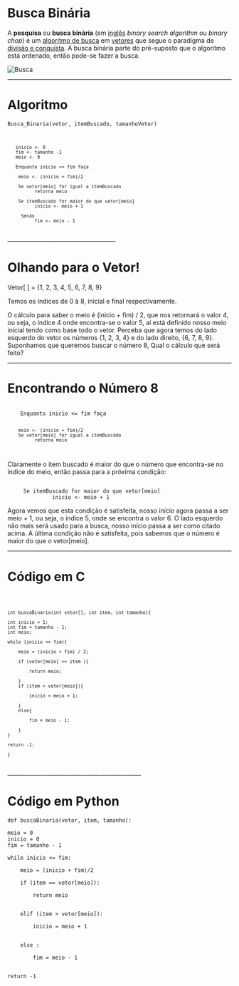 # Busca Binária

A **pesquisa** ou **busca binária** (em [inglês](https://pt.wikipedia.org/wiki/L%C3%ADngua_inglesa "Língua inglesa") _binary search algorithm_ ou _binary chop_) é um [algoritmo de busca](https://pt.wikipedia.org/wiki/Algoritmo_de_busca "Algoritmo de busca") em [vetores](https://pt.wikipedia.org/wiki/Vetor "Vetor") que segue o paradigma de [divisão e conquista](https://pt.wikipedia.org/wiki/Divis%C3%A3o_e_conquista "Divisão e conquista"). 
A busca binária parte do pré-suposto que o algoritmo está ordenado, então pode-se fazer a busca.

![Busca](https://ds055uzetaobb.cloudfront.net/image_optimizer/717403b1368376cb6f915e6b4beeb3a7ad54105e.gif)
__________________________________________________

# Algoritmo

<code>Busca_Binaria(vetor, itemBuscado, tamanhoVetor)
           
       inicio <- 0
       fim <- tamanho -1
       meio <- 0
     
       Enquanto inicio <= fim faça
       
        meio <- (inicio + fim)/2
        
        Se vetor[meio] for igual a itemBuscado
              retorna meio
         
        Se itemBuscado for maior do que vetor[meio]
              inicio <- meio + 1
        
         Senão
              fim <- meio - 1
</code>
______________________________________

# Olhando para o Vetor!

Vetor[ ] = {1, 2, 3, 4, 5, 6, 7, 8, 9}

Temos os índices de 0 à 8, inicial e final respectivamente. 

O cálculo para saber o meio é (inicio + fim) / 2, que nos retornará o valor 4, ou seja, o índice 4 onde encontra-se o valor 5,
 aí está definido nosso meio inicial tendo como base todo o vetor.
Perceba que agora temos do lado esquerdo do vetor os números {1, 2, 3, 4} e do lado direito, {6, 7, 8, 9}. 
Suponhamos que queremos buscar o número 8, Qual o cálculo que será feito?
_________________________________________________
# Encontrando o Número 8

<code> 
	Enquanto inicio <= fim faça
	 
        meio <- (inicio + fim)/2        
        Se vetor[meio] for igual a itemBuscado
              retorna meio
</code>
	
Claramente o item buscado é maior do que o número que encontra-se no índice do meio, então passa para a próxima condição:

<code>
	 Se itemBuscado for maior do que vetor[meio]
              inicio <- meio + 1
</code>

Agora vemos que esta condição é satisfeita, nosso início agora passa a ser meio + 1, ou seja, o índice 5, onde se encontra o valor 6. O lado esquerdo não mais será usado para a busca, nosso início passa a ser como citado acima. 
A última condição não é satisfeita, pois sabemos que o número é maior do que o vetor[meio].
______________________________________________

# Código em C

<code>

	int buscaBinaria(int vetor[], int item, int tamanho){

	int inicio = 1;
	int fim = tamanho - 1;
	int meio;

	while (inicio <= fim){
		
		meio = (inicio + fim) / 2;

		if (vetor[meio] == item ){

			return meio;
			
		}
		if (item > vetor[meio]){

			inicio = meio + 1;
			
		}
		else{

			fim = meio - 1;

		}
	}

	return -1;

	}
</code>
_______________________________________________

# Código em Python

<codigo>
	
	def buscaBinaria(vetor, item, tamanho):

	meio = 0
	inicio = 0
	fim = tamanho - 1

	while inicio <= fim:
		
		meio = (inicio + fim)/2

		if (item == vetor[meio]):			
			
			return meio
			

		elif (item > vetor[meio]):

			inicio = meio + 1
			

		else :

			fim = meio - 1
			

	return -1

</codigo>
